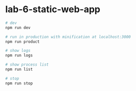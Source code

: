 lab-6-static-web-app
===

``` bash
# dev 
npm run dev

# run in production with minification at localhost:3000
npm run product

# show logs
npm run logs

# show process list
npm run list

# stop
npm run stop

```

